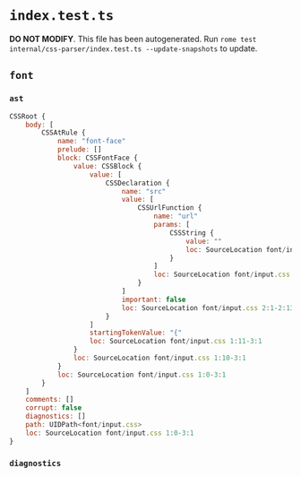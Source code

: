 # `index.test.ts`

**DO NOT MODIFY**. This file has been autogenerated. Run `rome test internal/css-parser/index.test.ts --update-snapshots` to update.

## `font`

### `ast`

```javascript
CSSRoot {
	body: [
		CSSAtRule {
			name: "font-face"
			prelude: []
			block: CSSFontFace {
				value: CSSBlock {
					value: [
						CSSDeclaration {
							name: "src"
							value: [
								CSSUrlFunction {
									name: "url"
									params: [
										CSSString {
											value: ""
											loc: SourceLocation font/input.css 2:10-2:12
										}
									]
									loc: SourceLocation font/input.css 2:6-2:13
								}
							]
							important: false
							loc: SourceLocation font/input.css 2:1-2:13
						}
					]
					startingTokenValue: "{"
					loc: SourceLocation font/input.css 1:11-3:1
				}
				loc: SourceLocation font/input.css 1:10-3:1
			}
			loc: SourceLocation font/input.css 1:0-3:1
		}
	]
	comments: []
	corrupt: false
	diagnostics: []
	path: UIDPath<font/input.css>
	loc: SourceLocation font/input.css 1:0-3:1
}
```

### `diagnostics`

```

```
